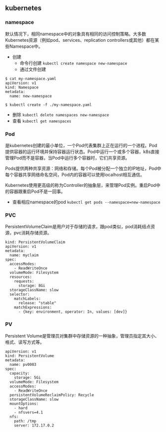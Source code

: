 ## kubernetes

### namespace
默认情况下，相同namespace中的对象具有相同的访问控制策略。大多数Kubernetes资源（例如pod、services、replication controllers或其他）都在某些Namespace中。
* 创建
  * 命令行创建 `kubectl create namespace new-namespace`
  * 通过文件创建
```
$ cat my-namespace.yaml
apiVersion: v1
kind: Namespace
metadata:
  name: new-namespace

$ kubectl create -f ./my-namespace.yaml
```

* 删除 `kubectl delete namespaces new-namespace`
* 查看 `kubectl get namespaces`

### Pod
是kubernetes创建的最小单位，一个Pod代表集群上正在运行的一个进程。Pod提供容器的运行环境并保持容器运行状态。Pod中运行一个或多个容器，k8s直接管理Pod而不是容器，当Pod中运行多个容器时，它们共享资源。

Pods提供两种共享资源：网络和存储。每个Pod被分配一个独立的IP地址，Pod中每个容器共享网络命名空间，Pod内的容器可以使用localhost相互通信。

Kubernetes使用更高级的称为Controller的抽象层，来管理Pod实例。重启Pod中的容器跟重启Pod不是一回事。

* 查看相应namespace的pod `kubectl get pods --namespace=new-namespace`


### PVC
PersistentVolumeClaim是用户对于存储的请求，跟pod类似，pod消耗结点资源，pvc消耗存储资源。
```
kind: PersistentVolumeClaim
apiVersion: v1
metadata:
  name: myclaim
spec:
  accessModes:
    - ReadWriteOnce
  volumeMode: Filesystem
  resources:
    requests:
      storage: 8Gi
  storageClassName: slow
  selector:
    matchLabels:
      release: "stable"
    matchExpressions:
      - {key: environment, operator: In, values: [dev]}
```

### PV
Persistent Volume是管理员对集群中存储资源的一种抽象，管理员指定其大小、格式、读写方式等。
```
apiVersion: v1
kind: PersistentVolume
metadata:
  name: pv0003
spec:
  capacity:
    storage: 5Gi
  volumeMode: Filesystem
  accessModes:
    - ReadWriteOnce
  persistentVolumeReclaimPolicy: Recycle
  storageClassName: slow
  mountOptions:
    - hard
    - nfsvers=4.1
  nfs:
    path: /tmp
    server: 172.17.0.2
```